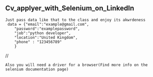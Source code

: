 ## Cv_applyer_with_Selenium_on_LinkedIn
    Just pass data like that to the class and enjoy its akwrdeness
     data = {"email":"example@gmail.com",
        "password":"examplepassword",
        "job":"python developer",
        "location":"United Kingdom",
        "phone" : "123456789"
        }
        
//

    Also you will need a driver for a browser(Find more info on the selenium documentation page)
    


